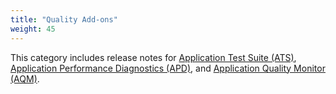```yaml
---
title: "Quality Add-ons"
weight: 45
---
```


This category includes release notes for [Application Test Suite (ATS)](ats), [Application Performance Diagnostics (APD)](apd), and [Application Quality Monitor (AQM)](aqm).

